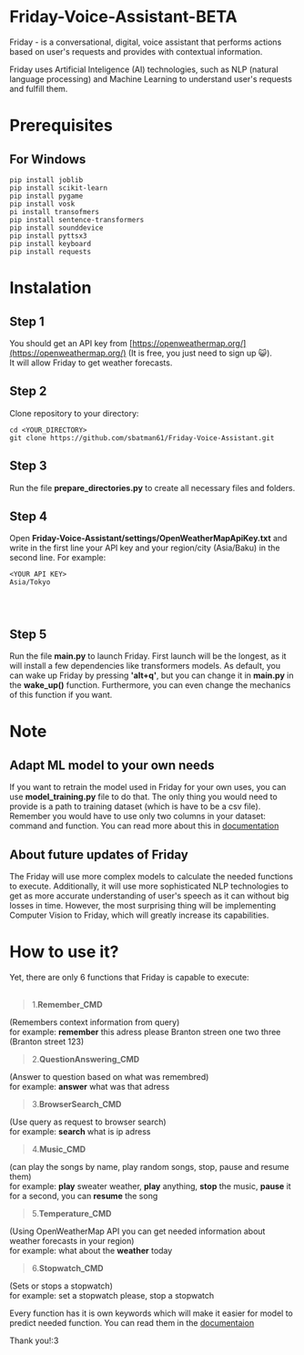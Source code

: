 # Friday-Voice-Assistant-BETA
Friday - is a conversational, digital, voice assistant that performs actions based on user's requests and provides with contextual information. 

Friday uses Artificial Inteligence (AI) technologies, such as NLP (natural language processing) and Machine Learning to understand user's requests and fulfill them.


# Prerequisites
## For Windows
```
pip install joblib  
pip install scikit-learn  
pip install pygame  
pip install vosk  
pi install transofmers
pip install sentence-transformers  
pip install sounddevice  
pip install pyttsx3  
pip install keyboard  
pip install requests
```

# Instalation

## Step 1
You should get an API key from [https://openweathermap.org/](https://openweathermap.org/) (It is free, you just need to sign up 😺).  
It will allow Friday to get weather forecasts.  

## Step 2
Clone repository to your directory:
```
cd <YOUR_DIRECTORY>
git clone https://github.com/sbatman61/Friday-Voice-Assistant.git 
```
## Step 3
Run the file __prepare_directories.py__ to create all necessary files and folders.

## Step 4
Open __Friday-Voice-Assistant/settings/OpenWeatherMapApiKey.txt__ and write in the first line your API key and your region/city (Asia/Baku) in the second line. For example:  
```
<YOUR API KEY>  
Asia/Tokyo  
  
    
  
```

## Step 5
Run the file __main.py__  to launch Friday. First launch will be the longest, as it will install a few dependencies like transformers models. As default, you can wake up Friday by pressing __'alt+q'__, but you can change it in __main.py__ in the __wake_up()__ function. Furthermore, you can even change the mechanics of this function if you want. 

# Note
## Adapt ML model to your own needs
If you want to retrain the model used in Friday for your own uses, you can use __model_training.py__ file to do that. The only thing you would need to provide is a path to training dataset (which is have to be a csv file). Remember you would have to use only two columns in your dataset: command and function. You can read more about this in [documentation]()
## About future updates of Friday
The Friday will use more complex models to calculate the needed functions to execute. Additionally, it will use more sophisticated NLP technologies to get as more accurate understanding of user's speech as it can without big losses in time. However, the most surprising thing will be implementing Computer Vision to Friday, which will greatly increase its capabilities.   

# How to use it?
Yet, there are only 6 functions that Friday is capable to execute:<br><br/>

>1.**Remember_CMD**  
>
(Remembers context information from query)  
for example: __remember__ this adress please Branton streen one two three (Branton street 123)

>2.**QuestionAnswering_CMD**  
>
(Answer to question based on what was remembred)  
for example: __answer__ what was that adress

>3.**BrowserSearch_CMD** 
>
(Use query as request to browser search)  
for example: __search__ what is ip adress

>4.**Music_CMD**  
>
(can play the songs by name, play random songs, stop, pause and resume them)  
for example: __play__ sweater weather, __play__ anything, __stop__ the music, __pause__ it for a second, you can **resume** the song

>5.**Temperature_CMD**  
>
(Using OpenWeatherMap API you can get needed information about weather forecasts in your region)  
for example: what about the __weather__ today

>6.**Stopwatch_CMD**  
>
(Sets or stops a stopwatch)  
for example: set a stopwatch please, stop a stopwatch  
  
Every function has it is own keywords which will make it easier for model to predict needed function. You can read them in the [documentaion]() 

Thank you!:3
